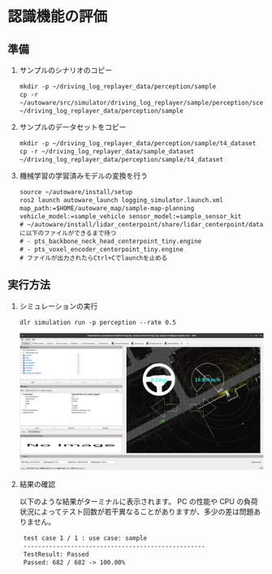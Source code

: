 # 認識機能の評価

## 準備

1. サンプルのシナリオのコピー

   ```shell
   mkdir -p ~/driving_log_replayer_data/perception/sample
   cp -r ~/autoware/src/simulator/driving_log_replayer/sample/perception/scenario.yaml ~/driving_log_replayer_data/perception/sample
   ```

2. サンプルのデータセットをコピー

   ```shell
   mkdir -p ~/driving_log_replayer_data/perception/sample/t4_dataset
   cp -r ~/driving_log_replayer_data/sample_dataset ~/driving_log_replayer_data/perception/sample/t4_dataset
   ```

3. 機械学習の学習済みモデルの変換を行う

   ```shell
   source ~/autoware/install/setup
   ros2 launch autoware_launch logging_simulator.launch.xml map_path:=$HOME/autoware_map/sample-map-planning vehicle_model:=sample_vehicle sensor_model:=sample_sensor_kit
   # ~/autoware/install/lidar_centerpoint/share/lidar_centerpoint/dataに以下のファイルができるまで待つ
   # - pts_backbone_neck_head_centerpoint_tiny.engine
   # - pts_voxel_encoder_centerpoint_tiny.engine
   # ファイルが出力されたらCtrl+Cでlaunchを止める
   ```

## 実行方法

1. シミュレーションの実行

   ```shell
   dlr simulation run -p perception --rate 0.5
   ```

   ![perception](images/perception.png)

2. 結果の確認

   以下のような結果がターミナルに表示されます。
   PC の性能や CPU の負荷状況によってテスト回数が若干異なることがありますが、多少の差は問題ありません。

   ```shell
    test case 1 / 1 : use case: sample
    --------------------------------------------------
    TestResult: Passed
    Passed: 682 / 682 -> 100.00%
   ```
